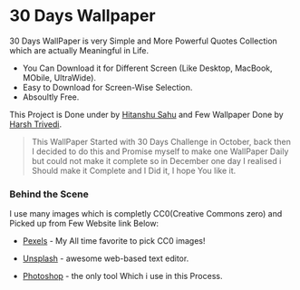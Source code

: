 # 30 Days Wallpaper



30 Days WallPaper is very Simple and More Powerful Quotes Collection which are actually Meaningful in Life.

  - You Can Download it for Different Screen (Like Desktop, MacBook, MObile, UltraWide).
  - Easy to Download for Screen-Wise Selection.
  - Absoultly Free.

This Project is Done under by [Hitanshu Sahu] and Few Wallpaper Done by [Harsh Trivedi][harsh].

>This WallPaper Started with 30 Days Challenge
>in October, back then I decided to do this and
>Promise myself to make one WallPaper Daily but
> could not make it complete so in December one 
>day I realised i Should make it Complete and 
>I Did it, I hope You like it.

### Behind the Scene

I use many images which is completly CC0(Creative Commons zero) and Picked up from Few Website link Below:

* [Pexels] - My All time favorite to pick CC0 images!
* [Unsplash] - awesome web-based text editor.
* [Photoshop] - the only tool Which i use in this Process.

   [Hitanshu Sahu]: <http://Phantom-cluster.github.io>
   [harsh]: <http://harsh98trivedi.github.io/>
   
   [unsplash]: <https://unsplash.com>
   [pexels]: <http://pexels.com>
   [Photoshop]: <https://www.adobe.com/in/products/photoshop.html>
  